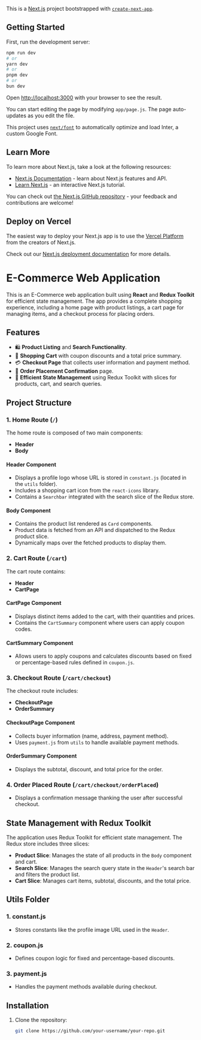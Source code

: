 This is a [Next.js](https://nextjs.org/) project bootstrapped with [`create-next-app`](https://github.com/vercel/next.js/tree/canary/packages/create-next-app).

## Getting Started

First, run the development server:

```bash
npm run dev
# or
yarn dev
# or
pnpm dev
# or
bun dev
```

Open [http://localhost:3000](http://localhost:3000) with your browser to see the result.

You can start editing the page by modifying `app/page.js`. The page auto-updates as you edit the file.

This project uses [`next/font`](https://nextjs.org/docs/basic-features/font-optimization) to automatically optimize and load Inter, a custom Google Font.

## Learn More

To learn more about Next.js, take a look at the following resources:

- [Next.js Documentation](https://nextjs.org/docs) - learn about Next.js features and API.
- [Learn Next.js](https://nextjs.org/learn) - an interactive Next.js tutorial.

You can check out [the Next.js GitHub repository](https://github.com/vercel/next.js/) - your feedback and contributions are welcome!

## Deploy on Vercel

The easiest way to deploy your Next.js app is to use the [Vercel Platform](https://vercel.com/new?utm_medium=default-template&filter=next.js&utm_source=create-next-app&utm_campaign=create-next-app-readme) from the creators of Next.js.

Check out our [Next.js deployment documentation](https://nextjs.org/docs/deployment) for more details.

# E-Commerce Web Application

This is an E-Commerce web application built using **React** and **Redux Toolkit** for efficient state management. The app provides a complete shopping experience, including a home page with product listings, a cart page for managing items, and a checkout process for placing orders.

## Features

- 🛍️ **Product Listing** and **Search Functionality**.
- 🛒 **Shopping Cart** with coupon discounts and a total price summary.
- 💳 **Checkout Page** that collects user information and payment method.
- 🎉 **Order Placement Confirmation** page.
- 🚀 **Efficient State Management** using Redux Toolkit with slices for products, cart, and search queries.

## Project Structure

### 1. **Home Route (`/`)**
   The home route is composed of two main components:
   
   - **Header**
   - **Body**
   
   #### **Header Component**
   - Displays a profile logo whose URL is stored in `constant.js` (located in the `utils` folder).
   - Includes a shopping cart icon from the `react-icons` library.
   - Contains a `Searchbar` integrated with the search slice of the Redux store.

   #### **Body Component**
   - Contains the product list rendered as `Card` components.
   - Product data is fetched from an API and dispatched to the Redux product slice.
   - Dynamically maps over the fetched products to display them.

### 2. **Cart Route (`/cart`)**
   The cart route contains:
   
   - **Header**
   - **CartPage**

   #### **CartPage Component**
   - Displays distinct items added to the cart, with their quantities and prices.
   - Contains the `CartSummary` component where users can apply coupon codes.

   #### **CartSummary Component**
   - Allows users to apply coupons and calculates discounts based on fixed or percentage-based rules defined in `coupon.js`.

### 3. **Checkout Route (`/cart/checkout`)**
   The checkout route includes:
   
   - **CheckoutPage**
   - **OrderSummary**

   #### **CheckoutPage Component**
   - Collects buyer information (name, address, payment method).
   - Uses `payment.js` from `utils` to handle available payment methods.

   #### **OrderSummary Component**
   - Displays the subtotal, discount, and total price for the order.

### 4. **Order Placed Route (`/cart/checkout/orderPlaced`)**
   - Displays a confirmation message thanking the user after successful checkout.

## State Management with Redux Toolkit

The application uses Redux Toolkit for efficient state management. The Redux store includes three slices:

- **Product Slice**: Manages the state of all products in the `Body` component and cart.
- **Search Slice**: Manages the search query state in the `Header`'s search bar and filters the product list.
- **Cart Slice**: Manages cart items, subtotal, discounts, and the total price.

## Utils Folder

### 1. **constant.js**
   - Stores constants like the profile image URL used in the `Header`.

### 2. **coupon.js**
   - Defines coupon logic for fixed and percentage-based discounts.

### 3. **payment.js**
   - Handles the payment methods available during checkout.

## Installation

1. Clone the repository:
   ```bash
   git clone https://github.com/your-username/your-repo.git
